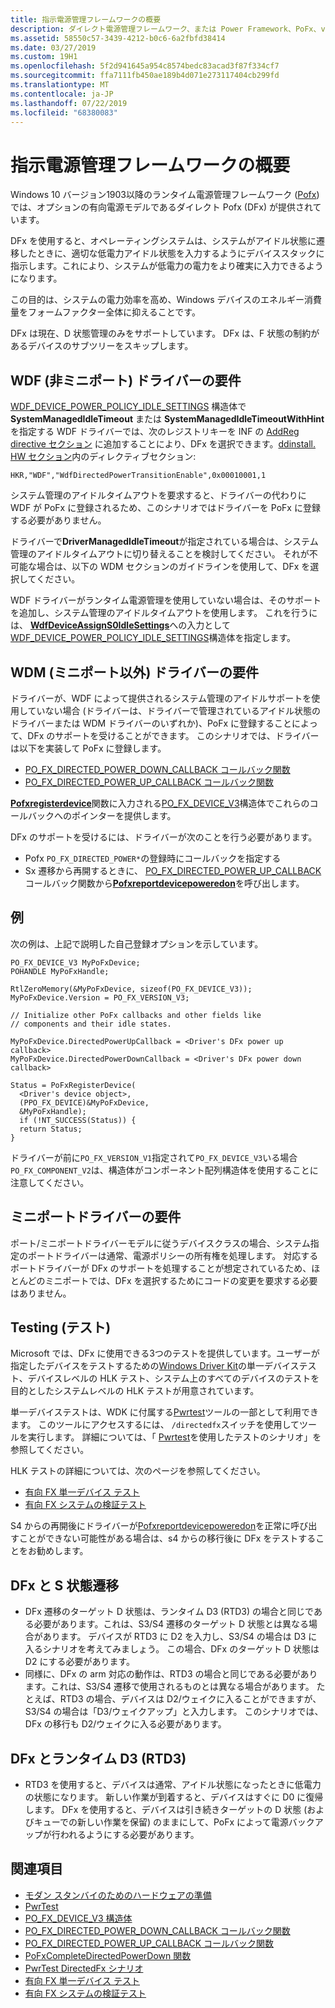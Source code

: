 ```yaml
---
title: 指示電源管理フレームワークの概要
description: ダイレクト電源管理フレームワーク、または Power Framework、PoFx、version 3 に相当する DFx について説明します。
ms.assetid: 58550c57-3439-4212-b0c6-6a2fbfd38414
ms.date: 03/27/2019
ms.custom: 19H1
ms.openlocfilehash: 5f2d941645a954c8574bedc83acad3f87f334cf7
ms.sourcegitcommit: ffa7111fb450ae189b4d071e273117404cb299fd
ms.translationtype: MT
ms.contentlocale: ja-JP
ms.lasthandoff: 07/22/2019
ms.locfileid: "68380083"
---
```

# <a name="introduction-to-the-directed-power-management-framework"></a>指示電源管理フレームワークの概要

Windows 10 バージョン1903以降のランタイム電源管理フレームワーク ([Pofx](https://docs.microsoft.com/windows-hardware/drivers/kernel/overview-of-the-power-management-framework)) では、オプションの有向電源モデルであるダイレクト Pofx (DFx) が提供されています。

DFx を使用すると、オペレーティングシステムは、システムがアイドル状態に遷移したときに、適切な低電力アイドル状態を入力するようにデバイススタックに指示します。これにより、システムが低電力の電力をより確実に入力できるようになります。

この目的は、システムの電力効率を高め、Windows デバイスのエネルギー消費量をフォームファクター全体に抑えることです。

DFx は現在、D 状態管理のみをサポートしています。  DFx は、F 状態の制約があるデバイスのサブツリーをスキップします。

## <a name="requirements-for-wdf-non-miniport-drivers"></a>WDF (非ミニポート) ドライバーの要件

[WDF_DEVICE_POWER_POLICY_IDLE_SETTINGS](https://docs.microsoft.com/windows-hardware/drivers/ddi/content/wdfdevice/ns-wdfdevice-_wdf_device_power_policy_idle_settings) 構造体で**SystemManagedIdleTimeout** または **SystemManagedIdleTimeoutWithHint** を指定する WDF ドライバーでは、次のレジストリキーを INF の [AddReg directive セクション](https://docs.microsoft.com/windows-hardware/drivers/install/inf-addreg-directive) に追加することにより、DFx を選択できます。[ddinstall. HW セクション](https://docs.microsoft.com/windows-hardware/drivers/install/inf-ddinstall-hw-section)内のディレクティブセクション:

```
HKR,"WDF","WdfDirectedPowerTransitionEnable",0x00010001,1
```

システム管理のアイドルタイムアウトを要求すると、ドライバーの代わりに WDF が PoFx に登録されるため、このシナリオではドライバーを PoFx に登録する必要がありません。

ドライバーで**DriverManagedIdleTimeout**が指定されている場合は、システム管理のアイドルタイムアウトに切り替えることを検討してください。  それが不可能な場合は、以下の WDM セクションのガイドラインを使用して、DFx を選択してください。

WDF ドライバーがランタイム電源管理を使用していない場合は、そのサポートを追加し、システム管理のアイドルタイムアウトを使用します。  これを行うには、 [**WdfDeviceAssignS0IdleSettings**](https://docs.microsoft.com/windows-hardware/drivers/ddi/content/wdfdevice/nf-wdfdevice-wdfdeviceassigns0idlesettings)への入力として[WDF_DEVICE_POWER_POLICY_IDLE_SETTINGS](https://docs.microsoft.com/windows-hardware/drivers/ddi/content/wdfdevice/ns-wdfdevice-_wdf_device_power_policy_idle_settings)構造体を指定します。

## <a name="requirements-for-wdm-non-miniport-drivers"></a>WDM (ミニポート以外) ドライバーの要件

ドライバーが、WDF によって提供されるシステム管理のアイドルサポートを使用していない場合 (ドライバーは、ドライバーで管理されているアイドル状態のドライバーまたは WDM ドライバーのいずれか)、PoFx に登録することによって、DFx のサポートを受けることができます。  このシナリオでは、ドライバーは以下を実装して PoFx に登録します。

- [PO_FX_DIRECTED_POWER_DOWN_CALLBACK コールバック関数](https://docs.microsoft.com/windows-hardware/drivers/ddi/content/wdm/nc-wdm-po_fx_directed_power_down_callback)
- [PO_FX_DIRECTED_POWER_UP_CALLBACK コールバック関数](https://docs.microsoft.com/windows-hardware/drivers/ddi/content/wdm/nc-wdm-po_fx_directed_power_up_callback)


[**Pofxregisterdevice**](https://docs.microsoft.com/windows-hardware/drivers/ddi/content/wdm/nf-wdm-pofxregisterdevice)関数に入力される[PO_FX_DEVICE_V3](https://docs.microsoft.com/windows-hardware/drivers/ddi/content/wdm/ns-wdm-po_fx_device_v3)構造体でこれらのコールバックへのポインターを提供します。

DFx のサポートを受けるには、ドライバーが次のことを行う必要があります。

* Pofx `PO_FX_DIRECTED_POWER*`の登録時にコールバックを指定する
* Sx 遷移から再開するときに、 [PO_FX_DIRECTED_POWER_UP_CALLBACK](https://docs.microsoft.com/windows-hardware/drivers/ddi/content/wdm/nc-wdm-po_fx_directed_power_up_callback)コールバック関数から[**Pofxreportdevicepoweredon**](https://docs.microsoft.com/windows-hardware/drivers/ddi/content/wdm/nf-wdm-pofxreportdevicepoweredon)を呼び出します。

## <a name="example"></a>例

次の例は、上記で説明した自己登録オプションを示しています。

```
PO_FX_DEVICE_V3 MyPoFxDevice;
POHANDLE MyPoFxHandle;

RtlZeroMemory(&MyPoFxDevice, sizeof(PO_FX_DEVICE_V3));
MyPoFxDevice.Version = PO_FX_VERSION_V3;

// Initialize other PoFx callbacks and other fields like
// components and their idle states.

MyPoFxDevice.DirectedPowerUpCallback = <Driver's DFx power up callback>
MyPoFxDevice.DirectedPowerDownCallback = <Driver's DFx power down callback>

Status = PoFxRegisterDevice(
  <Driver's device object>,
  (PPO_FX_DEVICE)&MyPoFxDevice,
  &MyPoFxHandle);
  if (!NT_SUCCESS(Status)) {
  return Status;
}
```

ドライバーが前に`PO_FX_VERSION_V1`指定されて`PO_FX_DEVICE_V3`いる場合`PO_FX_COMPONENT_V2`は、構造体がコンポーネント配列構造体を使用することに注意してください。

## <a name="requirements-for-miniport-drivers"></a>ミニポートドライバーの要件

ポート/ミニポートドライバーモデルに従うデバイスクラスの場合、システム指定のポートドライバーは通常、電源ポリシーの所有権を処理します。  対応するポートドライバーが DFx のサポートを処理することが想定されているため、ほとんどのミニポートでは、DFx を選択するためにコードの変更を要求する必要はありません。

## <a name="testing"></a>Testing (テスト)

Microsoft では、DFx に使用できる3つのテストを提供しています。ユーザーが指定したデバイスをテストするための[Windows Driver Kit](https://docs.microsoft.com/windows-hardware/drivers/download-the-wdk)の単一デバイステスト、デバイスレベルの HLK テスト、システム上のすべてのデバイスのテストを目的としたシステムレベルの HLK テストが用意されています。

単一デバイステストは、WDK に付属する[Pwrtest](https://docs.microsoft.com/windows-hardware/drivers/devtest/pwrtest)ツールの一部として利用できます。  このツールにアクセスするには、 `/directedfx`スイッチを使用してツールを実行します。  詳細については、「 [Pwrtest](../devtest/pwrtest-directedfx-scenario.md)を使用したテストのシナリオ」を参照してください。

HLK テストの詳細については、次のページを参照してください。

- [有向 FX 単一デバイス テスト](https://docs.microsoft.com/windows-hardware/test/hlk/testref/34cfdfa6-7826-443c-9717-bc28c3166092)
- [有向 FX システムの検証テスト](https://docs.microsoft.com/windows-hardware/test/hlk/testref/def16163-9118-4d4a-b559-37873befa12e)

S4 からの再開後にドライバーが[Pofxreportdevicepoweredon](https://docs.microsoft.com/windows-hardware/drivers/ddi/content/wdm/nf-wdm-pofxreportdevicepoweredon)を正常に呼び出すことができない可能性がある場合は、s4 からの移行後に DFx をテストすることをお勧めします。

## <a name="dfx-and-s-state-transitions"></a>DFx と S 状態遷移

- DFx 遷移のターゲット D 状態は、ランタイム D3 (RTD3) の場合と同じである必要があります。これは、S3/S4 遷移のターゲット D 状態とは異なる場合があります。  デバイスが RTD3 に D2 を入力し、S3/S4 の場合は D3 に入るシナリオを考えてみましょう。  この場合、DFx のターゲット D 状態は D2 にする必要があります。
- 同様に、DFx の arm 対応の動作は、RTD3 の場合と同じである必要があります。これは、S3/S4 遷移で使用されるものとは異なる場合があります。  たとえば、RTD3 の場合、デバイスは D2/ウェイクに入ることができますが、S3/S4 の場合は「D3/ウェイクアップ」と入力します。  このシナリオでは、DFx の移行も D2/ウェイクに入る必要があります。

## <a name="dfx-and-runtime-d3-rtd3"></a>DFx とランタイム D3 (RTD3)

- RTD3 を使用すると、デバイスは通常、アイドル状態になったときに低電力の状態になります。  新しい作業が到着すると、デバイスはすぐに D0 に復帰します。  DFx を使用すると、デバイスは引き続きターゲットの D 状態 (およびキューでの新しい作業を保留) のままにして、PoFx によって電源バックアップが行われるようにする必要があります。

## <a name="see-also"></a>関連項目

- [モダン スタンバイのためのハードウェアの準備](https://docs.microsoft.com/windows-hardware/design/device-experiences/prepare-hardware-for-modern-standby)
- [PwrTest](https://docs.microsoft.com/windows-hardware/drivers/devtest/pwrtest)
- [PO_FX_DEVICE_V3 構造体](https://docs.microsoft.com/windows-hardware/drivers/ddi/content/wdm/ns-wdm-po_fx_device_v3)
- [PO_FX_DIRECTED_POWER_DOWN_CALLBACK コールバック関数](https://docs.microsoft.com/windows-hardware/drivers/ddi/content/wdm/nc-wdm-po_fx_directed_power_down_callback)
- [PO_FX_DIRECTED_POWER_UP_CALLBACK コールバック関数](https://docs.microsoft.com/windows-hardware/drivers/ddi/content/wdm/nc-wdm-po_fx_directed_power_up_callback)
- [PoFxCompleteDirectedPowerDown 関数](https://docs.microsoft.com/windows-hardware/drivers/ddi/content/wdm/nf-wdm-pofxcompletedirectedpowerdown) 
- [PwrTest DirectedFx シナリオ](../devtest/pwrtest-directedfx-scenario.md)
- [有向 FX 単一デバイス テスト](https://docs.microsoft.com/windows-hardware/test/hlk/testref/34cfdfa6-7826-443c-9717-bc28c3166092)
- [有向 FX システムの検証テスト](https://docs.microsoft.com/windows-hardware/test/hlk/testref/def16163-9118-4d4a-b559-37873befa12e)
